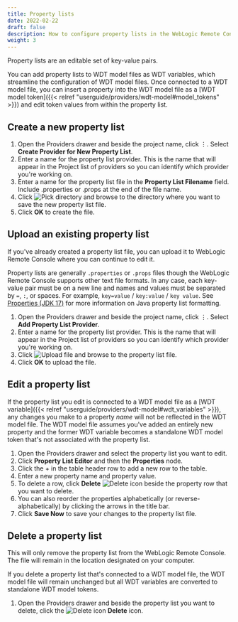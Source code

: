 ```yaml
---
title: Property lists
date: 2022-02-22
draft: false
description: How to configure property lists in the WebLogic Remote Console
weight: 3
---
```


Property lists are an editable set of key-value pairs.

You can add property lists to WDT model files as WDT variables, which streamline the configuration of WDT model files. Once connected to a WDT model file, you can insert a property into the WDT model file as a [WDT model token]({{< relref "userguide/providers/wdt-model#model_tokens" >}}) and edit token values from within the property list.

## Create a new property list

1. Open the Providers drawer and beside the project name, click &#x022EE;. Select **Create Provider for New Property List**.
1. Enter a name for the property list provider. This is the name that will appear in the Project list of providers so you can identify which provider you're working on.
1. Enter a name for the property list file in the **Property List Filename** field. Include .properties or .props at the end of the file name.
1. Click ![Pick directory](/weblogic-remote-console/images/icons/choose-directory-icon-blk_24x24.png) and browse to the directory where you want to save the new property list file.
1. Click **OK** to create the file.

## Upload an existing property list

If you've already created a property list file, you can upload it to WebLogic Remote Console where you can continue to edit it.

Property lists are generally `.properties`  or `.props` files though the WebLogic Remote Console supports other text file formats. In any case, each key-value pair must be on a new line and names and values must be separated by `=`, `:`, or spaces. For example, `key=value` / `key:value` / `key value`. See [Properties (JDK 17)](https://docs.oracle.com/en/java/javase/17/docs/api/java.base/java/util/Properties.html#load(java.io.Reader)) for more information on Java property list formatting.

1. Open the Providers drawer and beside the project name, click &#x022EE;. Select **Add Property List Provider**.
1. Enter a name for the property list provider. This is the name that will appear in the Project list of providers so you can identify which provider you're working on.
1. Click ![Upload file](/weblogic-remote-console/images/icons/choose-file-icon-blk_24x24.png) and browse to the property list file.
1. Click **OK** to upload the file.

## Edit a property list

If the property list you edit is connected to a WDT model file as a [WDT variable]({{< relref "userguide/providers/wdt-model#wdt_variables" >}}), any changes you make to a property *name* will not be reflected in the WDT model file. The WDT model file assumes you've added an entirely new property and the former WDT variable becomes a standalone WDT model token that's not associated with the property list.

1. Open the Providers drawer and select the property list you want to edit.
1. Click **Property List Editor** and then the **Properties** node.
1. Click the + in the table header row to add a new row to the table.
1. Enter a new property name and property value.
1. To delete a row, click **Delete** ![Delete icon](/weblogic-remote-console/images/icons/data-providers-delete-icon-brn_24x24.png) beside the property row that you want to delete.
1. You can also reorder the properties alphabetically (or reverse-alphabetically) by clicking the arrows in the title bar.
1. Click **Save Now** to save your changes to the property list file.


## Delete a property list

This will only remove the property list from the WebLogic Remote Console. The file will remain in the location designated on your computer.

If you delete a property list that's connected to a WDT model file, the WDT model file will remain unchanged but all WDT variables are converted to standalone WDT model tokens.

1. Open the Providers drawer and beside the property list you want to delete, click the ![Delete icon](/weblogic-remote-console/images/icons/data-providers-delete-icon-brn_24x24.png) **Delete** icon.
